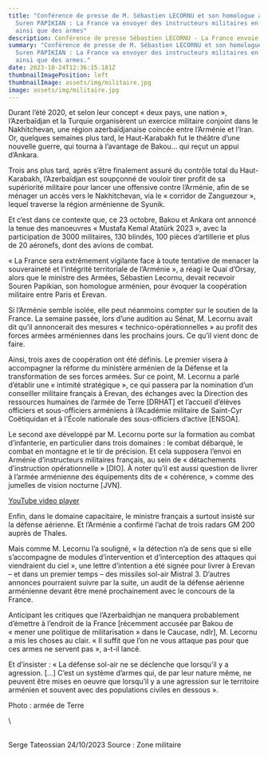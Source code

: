 ```yaml
---
title: "Conférence de presse de M. Sébastien LECORNU et son homologue arménien
  Suren PAPIKIAN : La France va envoyer des instructeurs militaires en Arménie,
  ainsi que des armes"
description: Conférence de presse Sébastien LECORNU - La France envoie des armes en Arménie
summary: "Conférence de presse de M. Sébastien LECORNU et son homologue arménien
  Suren PAPIKIAN : La France va envoyer des instructeurs militaires en Arménie,
  ainsi que des armes."
date: 2023-10-24T12:36:15.181Z
thumbnailImagePosition: left
thumbnailImage: assets/img/militaire.jpg
image: assets/img/militaire.jpg
---
```

<!--StartFragment-->

Durant l’été 2020, et selon leur concept « deux pays, une nation », l’Azerbaïdjan et la Turquie organisèrent un exercice militaire conjoint dans le Nakhitchevan, une région azerbaïdjanaise coincée entre l’Arménie et l’Iran. Or, quelques semaines plus tard, le Haut-Karabakh fut le théâtre d’une nouvelle guerre, qui tourna à l’avantage de Bakou… qui reçut un appui d’Ankara.

Trois ans plus tard, après s’être finalement assuré du contrôle total du Haut-Karabakh, l’Azerbaïdjan est soupçonné de vouloir tirer profit de sa supériorité militaire pour lancer une offensive contre l’Arménie, afin de se ménager un accès vers le Nakhitchevan, via le « corridor de Zanguezour », lequel traverse la région arménienne de Syunik.

Et c’est dans ce contexte que, ce 23 octobre, Bakou et Ankara ont annoncé la tenue des manoeuvres « Mustafa Kemal Atatürk 2023 », avec la participation de 3000 militaires, 130 blindés, 100 pièces d’artillerie et plus de 20 aéronefs, dont des avions de combat.

« La France sera extrêmement vigilante face à toute tentative de menacer la souveraineté et l’intégrité territoriale de l’Arménie », a réagi le Quai d’Orsay, alors que le ministre des Armées, Sébastien Lecornu, devait recevoir Souren Papikian, son homologue arménien, pour évoquer la coopération militaire entre Paris et Erevan.

Si l’Arménie semble isolée, elle peut néanmoins compter sur le soutien de la France. La semaine passée, lors d’une audition au Sénat, M. Lecornu avait dit qu’il annoncerait des mesures « technico-opérationnelles » au profit des forces armées arméniennes dans les prochains jours. Ce qu’il vient donc de faire.

Ainsi, trois axes de coopération ont été définis. Le premier visera à accompagner la réforme du ministère arménien de la Défense et la transformation de ses forces armées. Sur ce point, M. Lecornu a parlé d’établir une « intimité stratégique », ce qui passera par la nomination d’un conseiller militaire français à Erevan, des échanges avec la Direction des ressources humaines de l’armée de Terre \[DRHAT] et l’accueil d’élèves officiers et sous-officiers arméniens à l’Académie militaire de Saint-Cyr Coëtiquidan et à l’École nationale des sous-officiers d’active \[ENSOA].

Le second axe développé par M. Lecornu porte sur la formation au combat d’infanterie, en particulier dans trois domaines : le combat débarqué, le combat en montagne et le tir de précision. Et cela supposera l’envoi en Arménie d’instructeurs militaires français, au sein de « détachements d’instruction opérationnelle » \[DIO]. À noter qu’il est aussi question de livrer à l’armée arménienne des équipements dits de « cohérence, » comme des jumelles de vision nocturne \[JVN].

[YouTube video player](https://www.youtube.com/embed/Pvut7dHN1B0?si=jjd7Z30EP6VZsdmk)

Enfin, dans le domaine capacitaire, le ministre français a surtout insisté sur la défense aérienne. Et l’Arménie a confirmé l’achat de trois radars GM 200 auprès de Thales.

Mais comme M. Lecornu l’a souligné, « la détection n’a de sens que si elle s’accompagne de modules d’intervention et d’interception des attaques qui viendraient du ciel », une lettre d’intention a été signée pour livrer à Erevan – et dans un premier temps – des missiles sol-air Mistral 3. D’autres annonces pourraient suivre par la suite, un audit de la défense aérienne arménienne devant être mené prochainement avec le concours de la France.

Anticipant les critiques que l’Azerbaïdhjan ne manquera probablement d’émettre à l’endroit de la France \[récemment accusée par Bakou de « mener une politique de militarisation » dans le Caucase, ndlr], M. Lecornu a mis les choses au clair. « Il suffit que l’on ne vous attaque pas pour que ces armes ne servent pas », a-t-il lancé.

Et d’insister : « La défense sol-air ne se déclenche que lorsqu’il y a agression. \[…] C’est un système d’armes qui, de par leur nature même, ne peuvent être mises en oeuvre que lorsqu’il y a une agression sur le territoire arménien et souvent avec des populations civiles en dessous ».

Photo : armée de Terre

<!--EndFragment-->\
\
S﻿erge Tateossian 24/10/2023   Source : Zone militaire